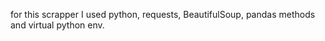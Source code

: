 for this scrapper I used python, requests,  BeautifulSoup, pandas methods and virtual python env.
 

